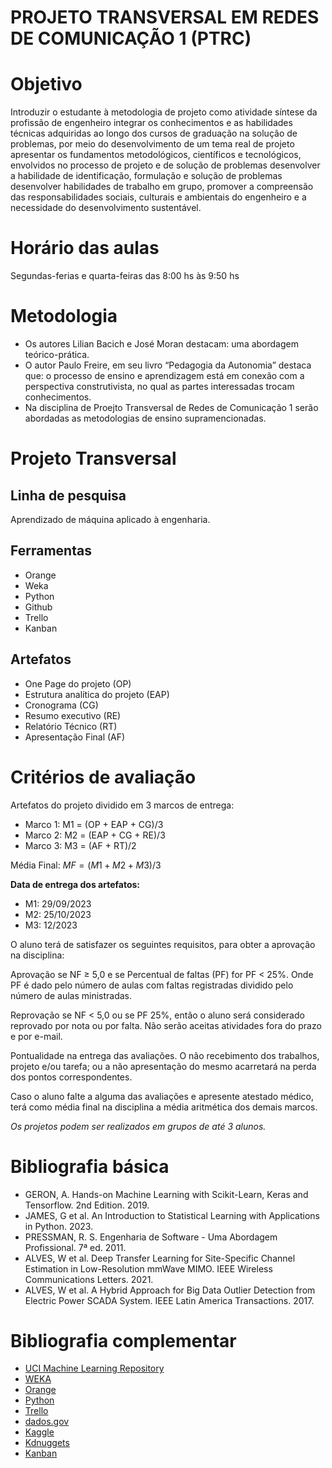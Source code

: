 # PROJETO TRANSVERSAL EM REDES DE COMUNICAÇÃO 1 (PTRC)
# Objetivo
Introduzir o estudante à metodologia de projeto como atividade síntese da profissão de engenheiro integrar os conhecimentos e as habilidades técnicas adquiridas ao longo dos cursos de graduação na solução de problemas, por meio do desenvolvimento de um tema real de projeto apresentar os fundamentos metodológicos, científicos e tecnológicos, envolvidos no processo de projeto e de solução de problemas desenvolver a habilidade de identificação, formulação e solução de problemas desenvolver habilidades de trabalho em grupo, promover a compreensão das responsabilidades sociais, culturais e ambientais do engenheiro e a necessidade do desenvolvimento sustentável. 
# Horário das aulas
Segundas-ferias e quarta-feiras das 8:00 hs às 9:50 hs

# Metodologia
* Os autores Lilian Bacich e José Moran destacam: uma abordagem teórico-prática.
* O autor Paulo Freire, em seu livro “Pedagogia da Autonomia” destaca que: o processo de ensino e aprendizagem está em conexão com a perspectiva construtivista, no qual as partes interessadas trocam conhecimentos.
* Na disciplina de Proejto Transversal de Redes de Comunicação 1 serão abordadas as metodologias de ensino supramencionadas.

# Projeto Transversal
## Linha de pesquisa
Aprendizado de máquina aplicado à engenharia.

## Ferramentas
* Orange
* Weka
* Python
* Github
* Trello
* Kanban

## Artefatos
* One Page do projeto (OP)
* Estrutura analítica do projeto (EAP)
* Cronograma (CG)
* Resumo executivo (RE)
* Relatório Técnico (RT)
* Apresentação Final (AF)

# Critérios de avaliação
Artefatos do projeto dividido em 3 marcos de entrega:

* Marco 1: M1 = (OP + EAP + CG)/3
* Marco 2: M2 = (EAP + CG + RE)/3
* Marco 3: M3 = (AF + RT)/2

Média Final: $MF = (M1 + M2 + M3) / 3$

**Data de entrega dos artefatos:**
* M1: 29/09/2023
* M2: 25/10/2023
* M3: 12/2023

O aluno terá de satisfazer os seguintes requisitos, para obter a aprovação na disciplina:

Aprovação se NF ≥ 5,0 e se Percentual de faltas (PF) for PF < 25%. Onde PF é dado pelo número de aulas com faltas registradas dividido pelo número de aulas ministradas.

Reprovação se NF < 5,0 ou se PF 25%, então o aluno será considerado reprovado por nota ou por falta. Não serão aceitas atividades fora do prazo e por e-mail.

Pontualidade na entrega das avaliações. O não recebimento dos trabalhos, projeto e/ou tarefa; ou a não apresentação do mesmo acarretará na perda dos pontos correspondentes. 

Caso o aluno falte a alguma das avaliações e apresente atestado médico, terá como média final na disciplina a média aritmética dos demais marcos.


*Os projetos podem ser realizados em grupos de até 3 alunos.*
# Bibliografia básica
* GERON, A. Hands-on Machine Learning with Scikit-Learn, Keras and Tensorflow. 2nd Edition. 2019.
* JAMES, G et al. An Introduction to Statistical Learning with Applications in Python. 2023.
* PRESSMAN, R. S. Engenharia de Software - Uma Abordagem Profissional. 7ª ed. 2011.
* ALVES, W et al. Deep Transfer Learning for Site-Specific Channel Estimation in Low-Resolution mmWave MIMO. IEEE Wireless Communications Letters. 2021.
* ALVES, W et al. A Hybrid Approach for Big Data Outlier Detection from Electric Power SCADA System. IEEE Latin America Transactions. 2017.
# Bibliografia complementar
* [UCI Machine Learning Repository](http://archive.ics.uci.edu/ml/)
* [WEKA](https://www.cs.waikato.ac.nz/ml/weka/)
* [Orange](https://orangedatamining.com/)
* [Python](https://www.python.org/)
* [Trello](https://trello.com/pt-BR)
* [dados.gov](https://dados.gov.br/home)
* [Kaggle](https://www.kaggle.com/)
* [Kdnuggets](https://www.kdnuggets.com/)
* [Kanban](https://blog.trello.com/br/metodo-kanban)